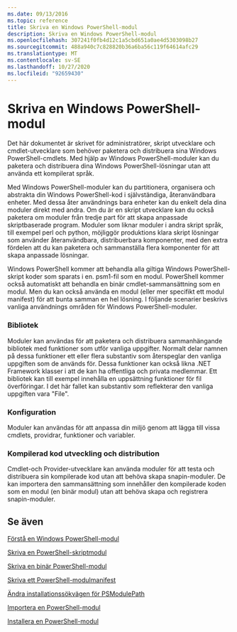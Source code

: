 ```yaml
---
ms.date: 09/13/2016
ms.topic: reference
title: Skriva en Windows PowerShell-modul
description: Skriva en Windows PowerShell-modul
ms.openlocfilehash: 307241f0fb4d12c1a5cbd651a0ae4d5303098b27
ms.sourcegitcommit: 488a940c7c828820b36a6ba56c119f64614afc29
ms.translationtype: MT
ms.contentlocale: sv-SE
ms.lasthandoff: 10/27/2020
ms.locfileid: "92659430"
---
```

# <a name="writing-a-windows-powershell-module"></a>Skriva en Windows PowerShell-modul

Det här dokumentet är skrivet för administratörer, skript utvecklare och cmdlet-utvecklare som behöver paketera och distribuera sina Windows PowerShell-cmdlets. Med hjälp av Windows PowerShell-moduler kan du paketera och distribuera dina Windows PowerShell-lösningar utan att använda ett kompilerat språk.

Med Windows PowerShell-moduler kan du partitionera, organisera och abstrakta din Windows PowerShell-kod i självständiga, återanvändbara enheter. Med dessa åter användnings bara enheter kan du enkelt dela dina moduler direkt med andra. Om du är en skript utvecklare kan du också paketera om moduler från tredje part för att skapa anpassade skriptbaserade program. Moduler som liknar moduler i andra skript språk, till exempel perl och python, möjliggör produktions klara skript lösningar som använder återanvändbara, distribuerbara komponenter, med den extra fördelen att du kan paketera och sammanställa flera komponenter för att skapa anpassade lösningar.

Windows PowerShell kommer att behandla alla giltiga Windows PowerShell-skript koder som sparats i en. psm1-fil som en modul. PowerShell kommer också automatiskt att behandla en binär cmdlet-sammansättning som en modul. Men du kan också använda en modul (eller mer specifikt ett modul manifest) för att bunta samman en hel lösning. I följande scenarier beskrivs vanliga användnings områden för Windows PowerShell-moduler.

### <a name="libraries"></a>Bibliotek

Moduler kan användas för att paketera och distribuera sammanhängande bibliotek med funktioner som utför vanliga uppgifter. Normalt delar namnen på dessa funktioner ett eller flera substantiv som återspeglar den vanliga uppgiften som de används för. Dessa funktioner kan också likna .NET Framework klasser i att de kan ha offentliga och privata medlemmar. Ett bibliotek kan till exempel innehålla en uppsättning funktioner för fil överföringar. I det här fallet kan substantiv som reflekterar den vanliga uppgiften vara "File".

### <a name="configuration"></a>Konfiguration

Moduler kan användas för att anpassa din miljö genom att lägga till vissa cmdlets, providrar, funktioner och variabler.

### <a name="compiled-code-development-and-distribution"></a>Kompilerad kod utveckling och distribution

Cmdlet-och Provider-utvecklare kan använda moduler för att testa och distribuera sin kompilerade kod utan att behöva skapa snapin-moduler. De kan importera den sammansättning som innehåller den kompilerade koden som en modul (en binär modul) utan att behöva skapa och registrera snapin-moduler.

## <a name="see-also"></a>Se även

[Förstå en Windows PowerShell-modul](./understanding-a-windows-powershell-module.md)

[Skriva en PowerShell-skriptmodul](./how-to-write-a-powershell-script-module.md)

[Skriva en binär PowerShell-modul](./how-to-write-a-powershell-binary-module.md)

[Skriva ett PowerShell-modulmanifest](how-to-write-a-powershell-module-manifest.md)

[Ändra installationssökvägen för PSModulePath](./modifying-the-psmodulepath-installation-path.md)

[Importera en PowerShell-modul](./importing-a-powershell-module.md)

[Installera en PowerShell-modul](./installing-a-powershell-module.md)
